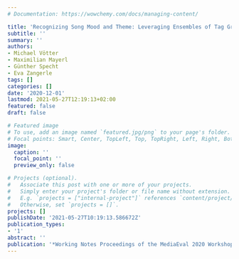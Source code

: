 ```yaml
---
# Documentation: https://wowchemy.com/docs/managing-content/

title: 'Recognizing Song Mood and Theme: Leveraging Ensembles of Tag Groups'
subtitle: ''
summary: ''
authors:
- Michael Vötter
- Maximilian Mayerl
- Günther Specht
- Eva Zangerle
tags: []
categories: []
date: '2020-12-01'
lastmod: 2021-05-27T12:19:13+02:00
featured: false
draft: false

# Featured image
# To use, add an image named `featured.jpg/png` to your page's folder.
# Focal points: Smart, Center, TopLeft, Top, TopRight, Left, Right, BottomLeft, Bottom, BottomRight.
image:
  caption: ''
  focal_point: ''
  preview_only: false

# Projects (optional).
#   Associate this post with one or more of your projects.
#   Simply enter your project's folder or file name without extension.
#   E.g. `projects = ["internal-project"]` references `content/project/deep-learning/index.md`.
#   Otherwise, set `projects = []`.
projects: []
publishDate: '2021-05-27T10:19:13.586672Z'
publication_types:
- '1'
abstract: ''
publication: '*Working Notes Proceedings of the MediaEval 2020 Workshop*'
---
```

